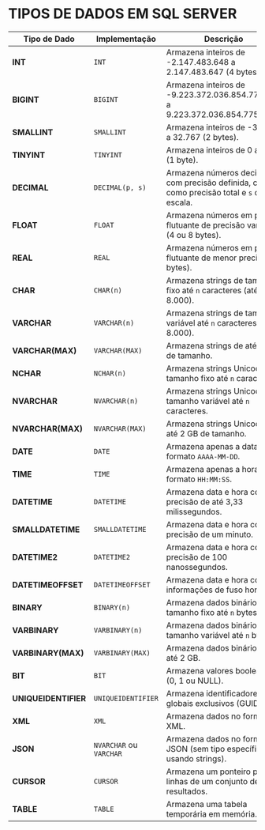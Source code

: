 # TIPOS DE DADOS EM SQL SERVER

| **Tipo de Dado**   | **Implementação**        | **Descrição**                                                                 |
|--------------------|--------------------------|-------------------------------------------------------------------------------|
| **INT**            | `INT`                    | Armazena inteiros de -2.147.483.648 a 2.147.483.647 (4 bytes).                |
| **BIGINT**         | `BIGINT`                 | Armazena inteiros de -9.223.372.036.854.775.808 a 9.223.372.036.854.775.807.  |
| **SMALLINT**       | `SMALLINT`               | Armazena inteiros de -32.768 a 32.767 (2 bytes).                              |
| **TINYINT**        | `TINYINT`                | Armazena inteiros de 0 a 255 (1 byte).                                        |
| **DECIMAL**        | `DECIMAL(p, s)`          | Armazena números decimais com precisão definida, com `p` como precisão total e `s` como escala. |
| **FLOAT**          | `FLOAT`                  | Armazena números em ponto flutuante de precisão variável (4 ou 8 bytes).      |
| **REAL**           | `REAL`                   | Armazena números em ponto flutuante de menor precisão (4 bytes).              |
| **CHAR**           | `CHAR(n)`                | Armazena strings de tamanho fixo até `n` caracteres (até 8.000).              |
| **VARCHAR**        | `VARCHAR(n)`             | Armazena strings de tamanho variável até `n` caracteres (até 8.000).          |
| **VARCHAR(MAX)**   | `VARCHAR(MAX)`           | Armazena strings de até 2 GB de tamanho.                                      |
| **NCHAR**          | `NCHAR(n)`               | Armazena strings Unicode de tamanho fixo até `n` caracteres.                  |
| **NVARCHAR**       | `NVARCHAR(n)`            | Armazena strings Unicode de tamanho variável até `n` caracteres.              |
| **NVARCHAR(MAX)**  | `NVARCHAR(MAX)`          | Armazena strings Unicode de até 2 GB de tamanho.                              |
| **DATE**           | `DATE`                   | Armazena apenas a data no formato `AAAA-MM-DD`.                               |
| **TIME**           | `TIME`                   | Armazena apenas a hora no formato `HH:MM:SS`.                                 |
| **DATETIME**       | `DATETIME`               | Armazena data e hora com precisão de até 3,33 milissegundos.                  |
| **SMALLDATETIME**  | `SMALLDATETIME`          | Armazena data e hora com precisão de um minuto.                               |
| **DATETIME2**      | `DATETIME2`              | Armazena data e hora com precisão de 100 nanossegundos.                       |
| **DATETIMEOFFSET** | `DATETIMEOFFSET`         | Armazena data e hora com informações de fuso horário.                         |
| **BINARY**         | `BINARY(n)`              | Armazena dados binários de tamanho fixo até `n` bytes.                        |
| **VARBINARY**      | `VARBINARY(n)`           | Armazena dados binários de tamanho variável até `n` bytes.                    |
| **VARBINARY(MAX)** | `VARBINARY(MAX)`         | Armazena dados binários de até 2 GB.                                          |
| **BIT**            | `BIT`                    | Armazena valores booleanos (0, 1 ou NULL).                                    |
| **UNIQUEIDENTIFIER**| `UNIQUEIDENTIFIER`      | Armazena identificadores globais exclusivos (GUID).                           |
| **XML**            | `XML`                    | Armazena dados no formato XML.                                                |
| **JSON**           | `NVARCHAR` ou `VARCHAR`  | Armazena dados no formato JSON (sem tipo específico, usando strings).         |
| **CURSOR**         | `CURSOR`                 | Armazena um ponteiro para linhas de um conjunto de resultados.                |
| **TABLE**          | `TABLE`                  | Armazena uma tabela temporária em memória.                                    |
